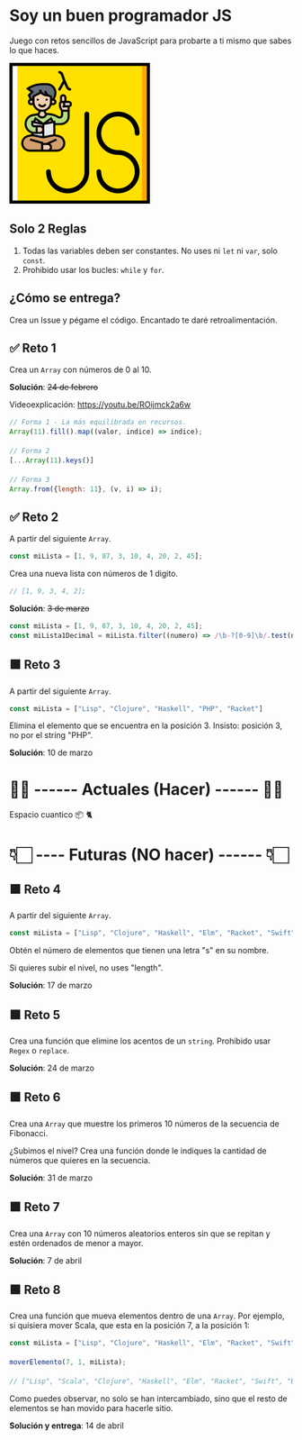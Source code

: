 # Soy un buen programador JS

Juego con retos sencillos de JavaScript para probarte a ti mismo que sabes lo que haces.

<img src="logo.png" width="250">

## Solo 2 Reglas

1. Todas las variables deben ser constantes. No uses ni `let` ni `var`, solo `const`.
2. Prohibido usar los bucles: `while` y `for`.

## ¿Cómo se entrega?

Crea un Issue y pégame el código. Encantado te daré retroalimentación.

## ✅ Reto 1

Crea un `Array` con números de 0 al 10.

**Solución**: ~~24 de febrero~~ 

Videoexplicación: https://youtu.be/ROijmck2a6w

```javascript
// Forma 1 - La más equilibrada en recursos.
Array(11).fill().map((valor, indice) => indice);

// Forma 2
[...Array(11).keys()]

// Forma 3
Array.from({length: 11}, (v, i) => i);
```

## ✅ Reto 2

A partir del siguiente `Array`.

```javascript
const miLista = [1, 9, 87, 3, 10, 4, 20, 2, 45];
```

Crea una nueva lista con números de 1 digito.

```javascript
// [1, 9, 3, 4, 2];
```

**Solución**: ~~3 de marzo~~ 

```javascript
const miLista = [1, 9, 87, 3, 10, 4, 20, 2, 45];
const miLista1Decimal = miLista.filter((numero) => /\b-?[0-9]\b/.test(numero));
```

## 🟩 Reto 3

A partir del siguiente `Array`.

```javascript
const miLista = ["Lisp", "Clojure", "Haskell", "PHP", "Racket"]
```

Elimina el elemento que se encuentra en la posición 3. Insisto: posición 3, no por el string "PHP".

**Solución**: 10 de marzo

# ☝🏻 ------ Actuales (Hacer) ------ ☝🏻

Espacio cuantico 📦 🐈

# 👇🏻 ---- Futuras (NO hacer) ------ 👇🏻

## 🟩 Reto 4

A partir del siguiente `Array`.

```javascript
const miLista = ["Lisp", "Clojure", "Haskell", "Elm", "Racket", "Swift", "Erlang", "Scala"]
```

Obtén el número de elementos que tienen una letra "s" en su nombre. 

Si quieres subir el nivel, no uses "length".

**Solución**: 17 de marzo

## 🟩 Reto 5

Crea una función que elimine los acentos de un `string`. Prohibido usar `Regex` o `replace`.

**Solución**: 24 de marzo

## 🟩 Reto 6

Crea una `Array` que muestre los primeros 10 números de la secuencia de Fibonacci.

¿Subimos el nivel? Crea una función donde le indiques la cantidad de números que quieres en la secuencia.

**Solución**: 31 de marzo

## 🟩 Reto 7

Crea una `Array` con 10 números aleatorios enteros sin que se repitan y estén ordenados de menor a mayor.

**Solución**: 7 de abril

## 🟩 Reto 8

Crea una función que mueva elementos dentro de una `Array`. Por ejemplo, si quisiera mover Scala, que esta en la posición 7, a la posición 1: 

``` javascript
const miLista = ["Lisp", "Clojure", "Haskell", "Elm", "Racket", "Swift", "Erlang", "Scala"]

moverElemento(7, 1, miLista);

// ["Lisp", "Scala", "Clojure", "Haskell", "Elm", "Racket", "Swift", "Erlang"]

```

Como puedes observar, no solo se han intercambiado, sino que el resto de elementos se han movido para hacerle sitio.

**Solución y entrega**: 14 de abril
